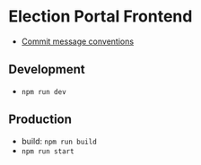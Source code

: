 # Election Portal Frontend

- [Commit message conventions](https://gist.github.com/brianclements/841ea7bffdb01346392c)

## Development 
- `npm run dev`

## Production
- build: `npm run build`
- `npm run start`